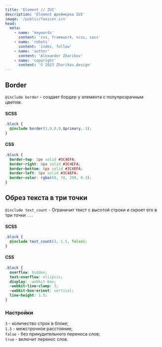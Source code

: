 ```yaml
---
title: 'Element // ZUI'
description: 'Element фрейморка ZUI'
image: '/public/favicon.icn'
head:
  meta:
    - name: 'keywords'
      content: 'css, framework, scss, sass'
    - name: 'robots'
      content: 'index, follow'
    - name: 'author'
      content: 'Alexander Zharikov'
    - name: 'copyright'
      content: '© 2023 Zharikov.design'
---
```


## Border
`@include border` - создает бордер у элемента с полупрозрачным цветом.  
#### SCSS
```scss
.block {
  @include border(1,0,0,0,$primary,.3);
}
```
#### CSS
```css
.block {
  border-top: 1px solid #3C4EFA;
  border-right: 0px solid #3C4EFA;
  border-bottom: 0px solid #3C4EFA;
  border-left: 0px solid #3C4EFA;
  border-color: rgba(60, 78, 250, 0.3);
}
```
## Обрез текста в три точки
`@include text_count` - Ограничит текст с высотой строки и скроет его в три точки `...`
#### SCSS
```scss
.block {
  @include text_count(3, 1.5, false);
}
```
#### CSS
```css
.block {
  overflow: hidden;
  text-overflow: ellipsis;
  display: -webkit-box;
  -webkit-line-clamp: 3;
  -webkit-box-orient: vertical;
  line-height: 1.5;
}
```
### Настройки
`3` - количество строк в блоке;  
`1.5` - межстрочное расстояние;  
`false` - без принудительного переноса слов;  
`true` - включит перенос слов.